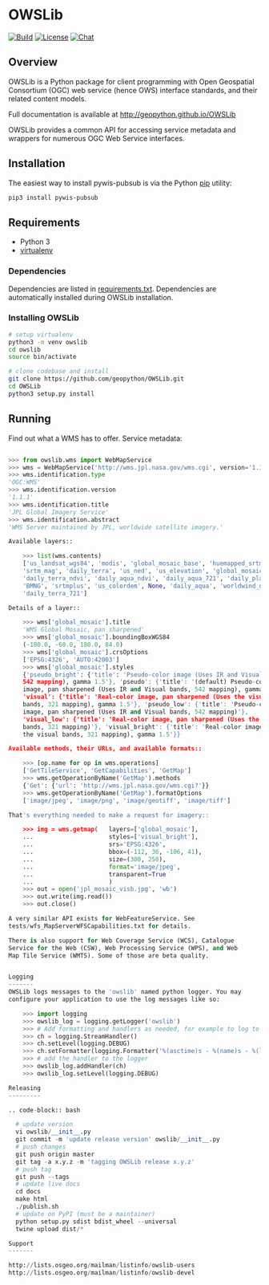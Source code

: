# OWSLib

[![Build](https://github.com/geopython/OWSLib/workflows/main.yml/badge.svg)](https://github.com/geopython/OWSLib/actions)
[![License](https://img.shields.io/github/license/geopython/OWSLib.svg)](https://github.com/geopython/OWSLib/blob/master/LICENSE)
[![Chat](https://badges.gitter.im/geopython/OWSLib.svg)](https://app.gitter.im/#/room/#geopython_owslib:gitter.im)

## Overview

OWSLib is a Python package for client programming with Open Geospatial
Consortium (OGC) web service (hence OWS) interface standards, and their
related content models.

Full documentation is available at http://geopython.github.io/OWSLib

OWSLib provides a common API for accessing service metadata and wrappers for
numerous OGC Web Service interfaces.

## Installation

The easiest way to install pywis-pubsub is via the Python [pip](https://pip.pypa.io)
utility:

```bash
pip3 install pywis-pubsub
```

## Requirements

- Python 3
- [virtualenv](https://virtualenv.pypa.io)

### Dependencies

Dependencies are listed in [requirements.txt](requirements.txt). Dependencies
are automatically installed during OWSLib installation.

### Installing OWSLib

```bash
# setup virtualenv
python3 -m venv owslib
cd owslib
source bin/activate

# clone codebase and install
git clone https://github.com/geopython/OWSLib.git
cd OWSLib
python3 setup.py install
```

## Running

Find out what a WMS has to offer. Service metadata:

```python

>>> from owslib.wms import WebMapService
>>> wms = WebMapService('http://wms.jpl.nasa.gov/wms.cgi', version='1.1.1')
>>> wms.identification.type
'OGC:WMS'
>>> wms.identification.version
'1.1.1'
>>> wms.identification.title
'JPL Global Imagery Service'
>>> wms.identification.abstract
'WMS Server maintained by JPL, worldwide satellite imagery.'

Available layers::

    >>> list(wms.contents)
    ['us_landsat_wgs84', 'modis', 'global_mosaic_base', 'huemapped_srtm',
    'srtm_mag', 'daily_terra', 'us_ned', 'us_elevation', 'global_mosaic',
    'daily_terra_ndvi', 'daily_aqua_ndvi', 'daily_aqua_721', 'daily_planet',
    'BMNG', 'srtmplus', 'us_colordem', None, 'daily_aqua', 'worldwind_dem',
    'daily_terra_721']

Details of a layer::

    >>> wms['global_mosaic'].title
    'WMS Global Mosaic, pan sharpened'
    >>> wms['global_mosaic'].boundingBoxWGS84
    (-180.0, -60.0, 180.0, 84.0)
    >>> wms['global_mosaic'].crsOptions
    ['EPSG:4326', 'AUTO:42003']
    >>> wms['global_mosaic'].styles
    {'pseudo_bright': {'title': 'Pseudo-color image (Uses IR and Visual bands,
    542 mapping), gamma 1.5'}, 'pseudo': {'title': '(default) Pseudo-color
    image, pan sharpened (Uses IR and Visual bands, 542 mapping), gamma 1.5'},
    'visual': {'title': 'Real-color image, pan sharpened (Uses the visual
    bands, 321 mapping), gamma 1.5'}, 'pseudo_low': {'title': 'Pseudo-color
    image, pan sharpened (Uses IR and Visual bands, 542 mapping)'},
    'visual_low': {'title': 'Real-color image, pan sharpened (Uses the visual
    bands, 321 mapping)'}, 'visual_bright': {'title': 'Real-color image (Uses
    the visual bands, 321 mapping), gamma 1.5'}}

Available methods, their URLs, and available formats::

    >>> [op.name for op in wms.operations]
    ['GetTileService', 'GetCapabilities', 'GetMap']
    >>> wms.getOperationByName('GetMap').methods
    {'Get': {'url': 'http://wms.jpl.nasa.gov/wms.cgi?'}}
    >>> wms.getOperationByName('GetMap').formatOptions
    ['image/jpeg', 'image/png', 'image/geotiff', 'image/tiff']

That's everything needed to make a request for imagery::

    >>> img = wms.getmap(   layers=['global_mosaic'],
    ...                     styles=['visual_bright'],
    ...                     srs='EPSG:4326',
    ...                     bbox=(-112, 36, -106, 41),
    ...                     size=(300, 250),
    ...                     format='image/jpeg',
    ...                     transparent=True
    ...                     )
    >>> out = open('jpl_mosaic_visb.jpg', 'wb')
    >>> out.write(img.read())
    >>> out.close()

A very similar API exists for WebFeatureService. See
tests/wfs_MapServerWFSCapabilities.txt for details.

There is also support for Web Coverage Service (WCS), Catalogue
Service for the Web (CSW), Web Processing Service (WPS), and Web
Map Tile Service (WMTS). Some of those are beta quality.


Logging
-------
OWSLib logs messages to the 'owslib' named python logger. You may
configure your application to use the log messages like so:

    >>> import logging
    >>> owslib_log = logging.getLogger('owslib')
    >>> # Add formatting and handlers as needed, for example to log to the console
    >>> ch = logging.StreamHandler()
    >>> ch.setLevel(logging.DEBUG)
    >>> ch.setFormatter(logging.Formatter('%(asctime)s - %(name)s - %(levelname)s - %(message)s'))
    >>> # add the handler to the logger
    >>> owslib_log.addHandler(ch)
    >>> owslib_log.setLevel(logging.DEBUG)

Releasing
---------

.. code-block:: bash

  # update version
  vi owslib/__init__.py
  git commit -m 'update release version' owslib/__init__.py
  # push changes
  git push origin master
  git tag -a x.y.z -m 'tagging OWSLib release x.y.z'
  # push tag
  git push --tags
  # update live docs
  cd docs
  make html
  ./publish.sh
  # update on PyPI (must be a maintainer)
  python setup.py sdist bdist_wheel --universal
  twine upload dist/*

Support
-------

http://lists.osgeo.org/mailman/listinfo/owslib-users
http://lists.osgeo.org/mailman/listinfo/owslib-devel
